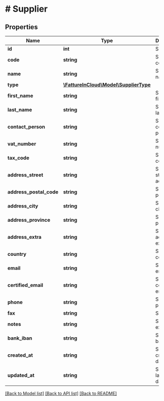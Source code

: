 # # Supplier

## Properties

Name | Type | Description | Notes
------------ | ------------- | ------------- | -------------
**id** | **int** | Supplier id | [optional]
**code** | **string** | Supplier code | [optional]
**name** | **string** | Supplier name | [optional]
**type** | [**\FattureInCloud\Model\SupplierType**](SupplierType.md) |  | [optional]
**first_name** | **string** | Supplier first name | [optional]
**last_name** | **string** | Supplier last name | [optional]
**contact_person** | **string** | Supplier contact person | [optional]
**vat_number** | **string** | Supplier vat number | [optional]
**tax_code** | **string** | Supplier tax code | [optional]
**address_street** | **string** | Supplier street address | [optional]
**address_postal_code** | **string** | Supplier postal code | [optional]
**address_city** | **string** | Supplier city | [optional]
**address_province** | **string** | Supplier province | [optional]
**address_extra** | **string** | Supplier address extra info | [optional]
**country** | **string** | Supplier country | [optional]
**email** | **string** | Supplier email | [optional]
**certified_email** | **string** | Supplier certified email | [optional]
**phone** | **string** | Supplier phone | [optional]
**fax** | **string** | Supplier fax | [optional]
**notes** | **string** | Supplier extra notes | [optional]
**bank_iban** | **string** | Supplier bank IBAN | [optional]
**created_at** | **string** | Supplier creation date | [optional]
**updated_at** | **string** | Supplier last update date | [optional]

[[Back to Model list]](../../README.md#models) [[Back to API list]](../../README.md#endpoints) [[Back to README]](../../README.md)
